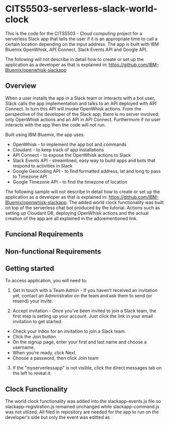 # CITS5503-serverless-slack-world-clock

This is the code for the CITS5503 - Cloud computing project for a serverless Slack app that tells the user if it is an appropriate time to call a certain location depending on the input address. The app is built with IBM Bluemix OpenWhisk, API Connect, Slack Events API and Google API.

The following will not describe in detail how to create or set up the application as a developer as that is explained in: https://github.com/IBM-Bluemix/openwhisk-slackapp

## Overview

When a user installs the app in a Slack team or interacts with a bot user, Slack calls the app implementation and talks to an API deployed with API Connect. In turn this API will invoke OpenWhisk actions. From the perspective of the developer of the Slack app, there is no server involved: only OpenWhisk actions and an API in API Connect. Furthermore if no user interacts with the app then the code will not run.

Built using IBM Bluemix, the app uses:

 * OpenWhisk - to implement the app bot and commands
 * Cloudant - to keep track of app installations
 * API Connect - to expose the OpenWhisk actions to Slack
 * Slack Events API - streamlined, easy way to build apps and bots that respond to activities in Slack
 * Google Geocoding API - to find formatted address, lat and long to pass to Timezone API
 * Google Timezone API - to find the timezone of location

The following sample will not describe in detail how to create or set up the application as a developer as that is explained in: https://github.com/IBM-Bluemix/openwhisk-slackapp. The added world clock functionality was built on top of the serverless chat bot produced by the tutorial. Actions such as setting up Cloudant DB, deploying OpenWhisk actions and the actual creation of the app are all explained in the adorementioned link.


## Funcional Requirements

## Non-functional Requirements

## Getting started

To access application, you will need to:

1. Get in touch with a Team Admin - If you haven’t received an invitation yet, contact an Administrator on the team and ask them to 
send (or resend) your invite.

2. Accept invitation - Once you’ve been invited to join a Slack team, the first step is setting up your account. Just click the link
 in your email invitation to get started:
 
 * Check your inbox for an invitation to join a Slack team.  
 * Click the Join button.
 * On the signup page, enter your first and last name and choose a username.
 * When you’re ready, click Next.
 * Choose a password, then click Join team

3. If the "myserverlessapp" is not visible, click the direct messages tab on the left to reveal it.

## Clock Functionality

The world clock functionality was added into the slackapp-events.js file so slackapp-registration.js remained unchanged while slackapp-command.js was not utlized. All filed in repository are needed for the app to run on the developer's side but only the event was editted as 

